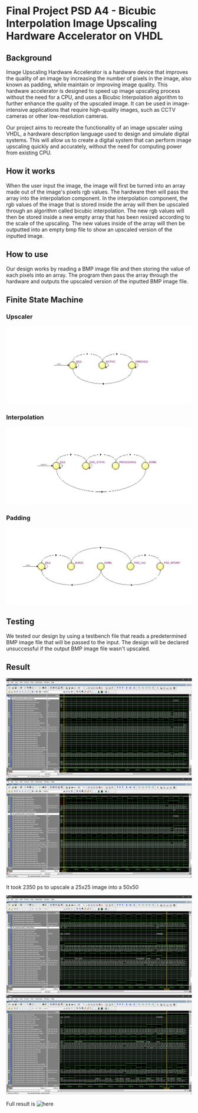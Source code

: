 # Final Project PSD A4 - Bicubic Interpolation Image Upscaling Hardware Accelerator on VHDL

## Background

Image Upscaling Hardware Accelerator is a hardware device that improves the quality of an image by increasing the number of pixels in the image, also known as padding, while maintain or improving image quality. This hardware accelerator is designed to speed up image upscaling process without the need for a CPU, and uses a Bicubic Interpolation algorithm to further enhance the quality of the upscaled image. It can be used in image-intensive applications that require high-quality images, such as CCTV cameras or other low-resolution cameras.

Our project aims to recreate the functionality of an image upscaler using VHDL, a hardware description language used to design and simulate digital systems. This will allow us to create a digital system that can perform image upscaling quickly and accurately, without the need for computing power from existing CPU.

## How it works

When the user input the image, the image will first be turned into an array made out of the image's pixels rgb values. The hardware then will pass the array into the interpolation component. In the interpolation component, the rgb values of the image that is stored inside the array will then be upscaled through an algorithm called bicubic interpolation. The new rgb values will then be stored inside a new empty array that has been resized according to the scale of the upscaling. The new values inside of the array will then be outputted into an empty bmp file to show an upscaled version of the inputted image.

## How to use

Our design works by reading a BMP image file and then storing the value of each pixels into an array. The program then pass the array through the hardware and outputs the upscaled version of the inputted BMP image file.

## Finite State Machine

### Upscaler
![alt text](https://github.com/Jordinia/Bicubic-Interpolation/blob/main/Assets/FSM%20Upscaler.jpg?raw=true)

### Interpolation
![alt text](https://github.com/Jordinia/Bicubic-Interpolation/blob/main/Assets/FSM%20Interpolation.jpg?raw=true)

### Padding
![alt text](https://github.com/Jordinia/Bicubic-Interpolation/blob/main/Assets/FSM%20Padding.jpg?raw=true)

## Testing

We tested our design by using a testbench file that reads a predetermined BMP image file that will be passed to the input. The design will be declared unsuccessful if the output BMP image file wasn't upscaled.

## Result
![alt text](https://github.com/Jordinia/Bicubic-Interpolation/blob/main/Assets/ScreenshotWave1.jpg?raw=true)
![alt text](https://github.com/Jordinia/Bicubic-Interpolation/blob/main/Assets/ScreenshotWave2.jpg?raw=true)

It took 2350 ps to upscale a 25x25 image into a 50x50

![alt text](https://github.com/Jordinia/Bicubic-Interpolation/blob/main/Assets/ScreenshotWave3.jpg?raw=true)
![alt text](https://github.com/Jordinia/Bicubic-Interpolation/blob/main/Assets/ScreenshotWave4.jpg?raw=true)

Full result is ![here](https://github.com/Jordinia/Bicubic-Interpolation/blob/main/Assets/UPSCALER.wlf)
